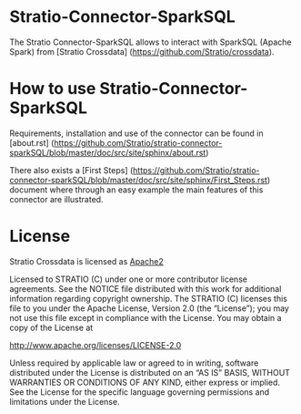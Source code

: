 Stratio-Connector-SparkSQL
==========================

The Stratio Connector-SparkSQL allows to interact with SparkSQL (Apache Spark) from [Stratio Crossdata] (<https://github.com/Stratio/crossdata>).

How to use Stratio-Connector-SparkSQL
=================================

Requirements, installation and use of the connector can be found in [about.rst] (<https://github.com/Stratio/stratio-connector-sparkSQL/blob/master/doc/src/site/sphinx/about.rst>)

There also exists a [First Steps] (<https://github.com/Stratio/stratio-connector-sparkSQL/blob/master/doc/src/site/sphinx/First_Steps.rst>) document where through an easy example the main features of this connector are illustrated.

License
=======

Stratio Crossdata is licensed as [Apache2][]

Licensed to STRATIO (C) under one or more contributor license agreements. See the NOTICE file distributed with this work for additional information regarding copyright ownership. The STRATIO (C) licenses this file to you under the Apache License, Version 2.0 (the “License”); you may not use this file except in compliance with the License. You may obtain a copy of the License at

<http://www.apache.org/licenses/LICENSE-2.0>

Unless required by applicable law or agreed to in writing, software distributed under the License is distributed on an “AS IS” BASIS, WITHOUT WARRANTIES OR CONDITIONS OF ANY KIND, either express or implied. See the License for the specific language governing permissions and limitations under the License.

[Apache2]: http://www.apache.org/licenses/LICENSE-2.0.txt
